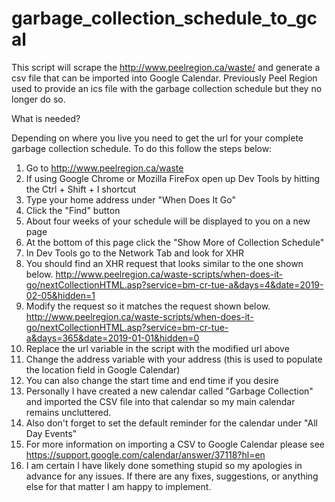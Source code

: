 # garbage_collection_schedule_to_gcal

This script will scrape the http://www.peelregion.ca/waste/ and generate a csv file that can be imported into Google Calendar.
Previously Peel Region used to provide an ics file with the garbage collection schedule but they no longer do so.

What is needed?

Depending on where you live you need to get the url for your complete garbage collection schedule.
To do this follow the steps below:
01. Go to http://www.peelregion.ca/waste
02. If using Google Chrome or Mozilla FireFox open up Dev Tools by hitting the Ctrl + Shift + I shortcut
03. Type your home address under "When Does It Go"
04. Click the "Find" button
05. About four weeks of your schedule will be displayed to you on a new page
06. At the bottom of this page click the "Show More of Collection Schedule"
07. In Dev Tools go to the Network Tab and look for XHR
08. You should find an XHR request that looks similar to the one shown below. 
http://www.peelregion.ca/waste-scripts/when-does-it-go/nextCollectionHTML.asp?service=bm-cr-tue-a&days=4&date=2019-02-05&hidden=1
09. Modify the request so it matches the request shown below.
http://www.peelregion.ca/waste-scripts/when-does-it-go/nextCollectionHTML.asp?service=bm-cr-tue-a&days=365&date=2019-01-01&hidden=0
10. Replace the url variable in the script with the modified url above
11. Change the address variable with your address (this is used to populate the location field in Google Calendar)
12. You can also change the start time and end time if you desire
13. Personally I have created a new calendar called "Garbage Collection" and imported the CSV file into that calendar so my main calendar remains uncluttered.
14. Also don't forget to set the default reminder for the calendar under "All Day Events"
15. For more information on importing a CSV to Google Calendar please see https://support.google.com/calendar/answer/37118?hl=en
16. I am certain I have likely done something stupid so my apologies in advance for any issues. If there are any fixes, suggestions, or anything else for that matter I am happy to implement.
